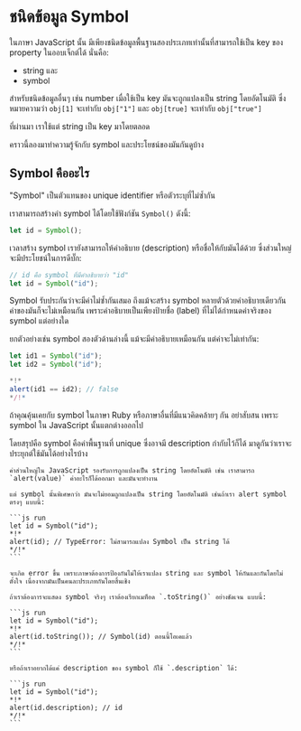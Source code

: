 # ชนิดข้อมูล Symbol

ในภาษา JavaScript นั้น มีเพียงชนิดข้อมูลพื้นฐานสองประเภทเท่านั้นที่สามารถใช้เป็น key ของ property ในออบเจ็กต์ได้ นั่นคือ:

- string และ
- symbol 

สำหรับชนิดข้อมูลอื่นๆ เช่น number เมื่อใช้เป็น key มันจะถูกแปลงเป็น string โดยอัตโนมัติ ซึ่งหมายความว่า `obj[1]` จะเท่ากับ `obj["1"]` และ `obj[true]` จะเท่ากับ `obj["true"]`

ที่ผ่านมา เราใช้แต่ string เป็น key มาโดยตลอด 

คราวนี้ลองมาทำความรู้จักกับ symbol และประโยชน์ของมันกันดูบ้าง

## Symbol คืออะไร

"Symbol" เป็นตัวแทนของ unique identifier หรือตัวระบุที่ไม่ซ้ำกัน

เราสามารถสร้างค่า symbol ได้โดยใช้ฟังก์ชัน `Symbol()` ดังนี้:

```js
let id = Symbol();
```

เวลาสร้าง symbol เรายังสามารถให้คำอธิบาย (description) หรือชื่อให้กับมันได้ด้วย ซึ่งส่วนใหญ่จะมีประโยชน์ในการดีบั๊ก:

```js
// id คือ symbol ที่มีคำอธิบายว่า "id"
let id = Symbol("id");
```

Symbol รับประกันว่าจะมีค่าไม่ซ้ำกันเสมอ ถึงแม้จะสร้าง symbol หลายตัวด้วยคำอธิบายเดียวกัน ค่าของมันก็จะไม่เหมือนกัน เพราะคำอธิบายเป็นเพียงป้ายชื่อ (label) ที่ไม่ได้กำหนดค่าจริงของ symbol แต่อย่างใด 

ยกตัวอย่างเช่น symbol สองตัวด้านล่างนี้ แม้จะมีคำอธิบายเหมือนกัน แต่ค่าจะไม่เท่ากัน:

```js run
let id1 = Symbol("id");
let id2 = Symbol("id");

*!*
alert(id1 == id2); // false
*/!*
```

ถ้าคุณคุ้นเคยกับ symbol ในภาษา Ruby หรือภาษาอื่นที่มีแนวคิดคล้ายๆ กัน อย่าสับสน เพราะ symbol ใน JavaScript นั้นแตกต่างออกไป

โดยสรุปคือ symbol คือค่าพื้นฐานที่ unique ซึ่งอาจมี description กำกับไว้ก็ได้ มาดูกันว่าเราจะประยุกต์ใช้มันได้อย่างไรบ้าง

````warn header="Symbol ไม่ถูกแปลงเป็น string โดยอัตโนมัติ"
ค่าส่วนใหญ่ใน JavaScript รองรับการถูกแปลงเป็น string โดยอัตโนมัติ เช่น เราสามารถ `alert(value)` ค่าอะไรก็ได้ออกมา และมันจะทำงาน

แต่ symbol นั้นพิเศษกว่า มันจะไม่ยอมถูกแปลงเป็น string โดยอัตโนมัติ เช่นถ้าเรา alert symbol ตรงๆ แบบนี้:

```js run
let id = Symbol("id");
*!*
alert(id); // TypeError: ไม่สามารถแปลง Symbol เป็น string ได้
*/!*
```

จะเกิด error ขึ้น เพราะภาษาต้องการป้องกันไม่ให้เราแปลง string และ symbol ให้กันและกันโดยไม่ตั้งใจ เนื่องจากมันเป็นคนละประเภทกันโดยสิ้นเชิง

ถ้าเราต้องการจะแสดง symbol จริงๆ เราต้องเรียกเมท็อด `.toString()` อย่างชัดเจน แบบนี้:

```js run
let id = Symbol("id");
*!*
alert(id.toString()); // Symbol(id) ตอนนี้โอเคแล้ว
*/!*
```

หรือถ้าเราอยากได้แค่ description ของ symbol ก็ใช้ `.description` ได้:

```js run
let id = Symbol("id");
*!*
alert(id.description); // id
*/!*
```
````